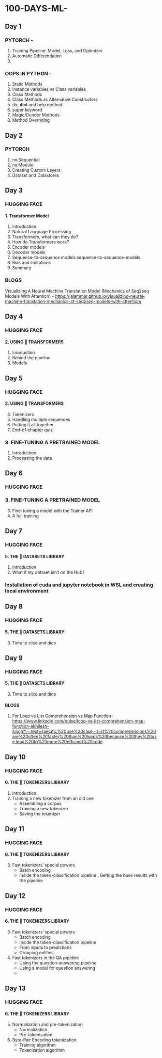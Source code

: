 # 100-DAYS-ML-

## Day 1
### PYTORCH -
1. Training Pipeline: Model, Loss, and Optimizer
2. Automatic Differentiation
3. 

### OOPS IN PYTHON -
1. Static Methods
2. Instance variables vs Class variables
3. Class Methods
4. Class Methods as Alternative Constructors
5. dir, __dict__ and help method
6. super keyword
7. Magic/Dunder Methods
8. Method Overriding

## Day 2
### PYTORCH 
1. nn.Sequential
2. nn.Module
3. Creating Custom Layers
4. Dataset and Datastores

## Day 3
### HUGGING FACE 
#### 1. Transformer Model
1. Introduction
2. Natural Language Processing
3. Transformers, what can they do?
4. How do Transformers work?
5. Encoder models
6. Decoder models
7. Sequence-to-sequence models sequence-to-sequence-models
8. Bias and limitations
9. Summary
### BLOGS
Visualizing A Neural Machine Translation Model (Mechanics of Seq2seq Models With Attention) - https://jalammar.github.io/visualizing-neural-machine-translation-mechanics-of-seq2seq-models-with-attention/

## Day 4
### HUGGING FACE
#### 2. USING 🤗 TRANSFORMERS
1. Inroduction
2. Behind the pipeline
3. Models

## Day 5
### HUGGING FACE
#### 2. USING 🤗 TRANSFORMERS
4. Tokenizers
5. Handling multiple sequences
6. Putting it all together
7. End-of-chapter quiz
### 3. FINE-TUNING A PRETRAINED MODEL
1. Introduction
2. Processing the data

## Day 6
### HUGGING FACE
### 3. FINE-TUNING A PRETRAINED MODEL
3. Fine-tuning a model with the Trainer API
4. A full training
   
## Day 7
### HUGGING FACE
#### 5. THE 🤗 DATASETS LIBRARY
1. Introduction
2. What if my dataset isn’t on the Hub?

### Installation of cuda and jupyter notebook in WSL and creating local environment

## Day 8
### HUGGING FACE
#### 5. THE 🤗 DATASETS LIBRARY
3. Time to slice and dice

## Day 9
### HUGGING FACE
#### 5. THE 🤗 DATASETS LIBRARY
3. Time to slice and dice

#### BLOGS
1. For Loop vs List Comprehension vs Map Function : https://www.linkedin.com/pulse/loop-vs-list-comprehension-map-function-akhilesh-singh#:~:text=specific%20use%20case.-,List%20comprehensions%20are%20often%20faster%20than%20loops%20because%20they%20use,lead%20to%20more%20efficient%20code.

## Day 10
### HUGGING FACE
#### 6. THE 🤗 TOKENIZERS LIBRARY
1. Introduction
2. Training a new tokenizer from an old one
   - Assembling a corpus
   - Training a new tokenizer
   - Saving the tokenizer
## Day 11
### HUGGING FACE
#### 6. THE 🤗 TOKENIZERS LIBRARY
3. Fast tokenizers’ special powers
   - Batch encoding
   - Inside the token-classification pipeline
     . Getting the base results with the pipeline

## Day 12
### HUGGING FACE
#### 6. THE 🤗 TOKENIZERS LIBRARY
3. Fast tokenizers’ special powers
   - Batch encoding
   - Inside the token-classification pipeline
   - From inputs to predictions
   - Grouping entities
4. Fast tokenizers in the QA pipeline
   - Using the question-answering pipeline
   - Using a model for question answering
   - 
## Day 13
### HUGGING FACE
#### 6. THE 🤗 TOKENIZERS LIBRARY
5. Normalization and pre-tokenization
    - Normalization
    - Pre-tokenization
6. Byte-Pair Encoding tokenization
   - Training algorithm
   - Tokenization algorithm
